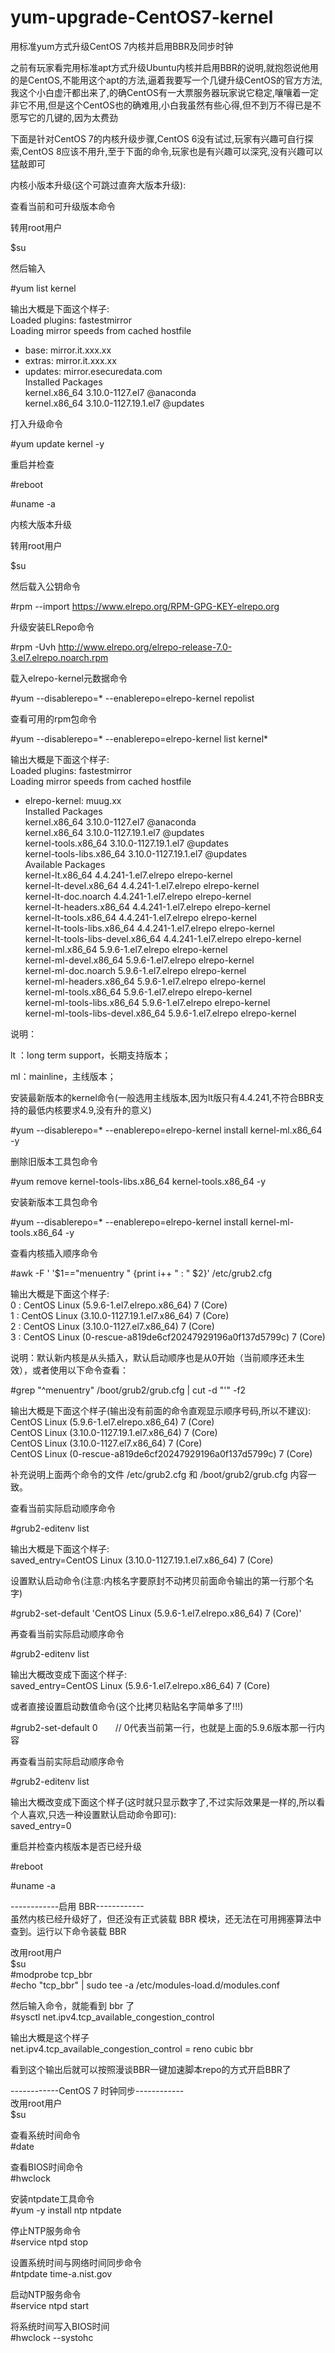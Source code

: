 # yum-upgrade-CentOS7-kernel
用标准yum方式升级CentOS 7内核并启用BBR及同步时钟

之前有玩家看完用标准apt方式升级Ubuntu内核并启用BBR的说明,就抱怨说他用的是CentOS,不能用这个apt的方法,逼着我要写一个几键升级CentOS的官方方法,我这个小白虚汗都出来了,的确CentOS有一大票服务器玩家说它稳定,嚷嚷着一定非它不用,但是这个CentOS也的确难用,小白我虽然有些心得,但不到万不得已是不愿写它的几键的,因为太费劲    
        
下面是针对CentOS 7的内核升级步骤,CentOS 6没有试过,玩家有兴趣可自行探索,CentOS 8应该不用升,至于下面的命令,玩家也是有兴趣可以深究,没有兴趣可以猛敲即可       
       
内核小版本升级(这个可跳过直奔大版本升级):      
         
查看当前和可升级版本命令     
     
转用root用户           
    
$su          
       
然后输入     
       
#yum list kernel      
      
输出大概是下面这个样子:       
Loaded plugins: fastestmirror       
Loading mirror speeds from cached hostfile        
 * base: mirror.it.xxx.xx         
 * extras: mirror.it.xxx.xx         
 * updates: mirror.esecuredata.com          
Installed Packages       
kernel.x86_64                        3.10.0-1127.el7                             @anaconda             
kernel.x86_64                        3.10.0-1127.19.1.el7                        @updates            
       
打入升级命令             
        
#yum update kernel -y          
             
重启并检查         
        
#reboot        
       
#uname -a     
     
内核大版本升级         
   
转用root用户         
         
$su     
       
然后载入公钥命令     
    
#rpm --import https://www.elrepo.org/RPM-GPG-KEY-elrepo.org          
    
升级安装ELRepo命令         
     
#rpm -Uvh http://www.elrepo.org/elrepo-release-7.0-3.el7.elrepo.noarch.rpm        
      
载入elrepo-kernel元数据命令      
       
#yum --disablerepo=\* --enablerepo=elrepo-kernel repolist         
     
查看可用的rpm包命令       
         
#yum --disablerepo=\* --enablerepo=elrepo-kernel list kernel*              
          
输出大概是下面这个样子:         
Loaded plugins: fastestmirror          
Loading mirror speeds from cached hostfile             
 * elrepo-kernel: muug.xx             
Installed Packages          
kernel.x86_64                                3.10.0-1127.el7                 @anaconda                  
kernel.x86_64                                3.10.0-1127.19.1.el7            @updates             
kernel-tools.x86_64                          3.10.0-1127.19.1.el7            @updates               
kernel-tools-libs.x86_64                     3.10.0-1127.19.1.el7            @updates                
Available Packages              
kernel-lt.x86_64                             4.4.241-1.el7.elrepo            elrepo-kernel           
kernel-lt-devel.x86_64                       4.4.241-1.el7.elrepo            elrepo-kernel          
kernel-lt-doc.noarch                         4.4.241-1.el7.elrepo            elrepo-kernel              
kernel-lt-headers.x86_64                     4.4.241-1.el7.elrepo            elrepo-kernel                
kernel-lt-tools.x86_64                       4.4.241-1.el7.elrepo            elrepo-kernel                 
kernel-lt-tools-libs.x86_64                  4.4.241-1.el7.elrepo            elrepo-kernel           
kernel-lt-tools-libs-devel.x86_64            4.4.241-1.el7.elrepo            elrepo-kernel              
kernel-ml.x86_64                             5.9.6-1.el7.elrepo              elrepo-kernel                
kernel-ml-devel.x86_64                       5.9.6-1.el7.elrepo              elrepo-kernel              
kernel-ml-doc.noarch                         5.9.6-1.el7.elrepo              elrepo-kernel                   
kernel-ml-headers.x86_64                     5.9.6-1.el7.elrepo              elrepo-kernel                
kernel-ml-tools.x86_64                       5.9.6-1.el7.elrepo              elrepo-kernel             
kernel-ml-tools-libs.x86_64                  5.9.6-1.el7.elrepo              elrepo-kernel              
kernel-ml-tools-libs-devel.x86_64            5.9.6-1.el7.elrepo              elrepo-kernel              
        
说明：          
     
lt  ：long term support，长期支持版本；        
   
ml：mainline，主线版本；    
      
安装最新版本的kernel命令(一般选用主线版本,因为lt版只有4.4.241,不符合BBR支持的最低内核要求4.9,没有升的意义)        
      
#yum --disablerepo=\* --enablerepo=elrepo-kernel install  kernel-ml.x86_64  -y              
        
删除旧版本工具包命令           
        
#yum remove kernel-tools-libs.x86_64 kernel-tools.x86_64  -y         
     
安装新版本工具包命令      
          
#yum --disablerepo=\* --enablerepo=elrepo-kernel install kernel-ml-tools.x86_64  -y      
     
查看内核插入顺序命令       
        
#awk -F \' '$1=="menuentry " {print i++ " : " $2}' /etc/grub2.cfg          
          
输出大概是下面这个样子:     
0 : CentOS Linux (5.9.6-1.el7.elrepo.x86_64) 7 (Core)           
1 : CentOS Linux (3.10.0-1127.19.1.el7.x86_64) 7 (Core)          
2 : CentOS Linux (3.10.0-1127.el7.x86_64) 7 (Core)         
3 : CentOS Linux (0-rescue-a819de6cf20247929196a0f137d5799c) 7 (Core)         
      
说明：默认新内核是从头插入，默认启动顺序也是从0开始（当前顺序还未生效），或者使用以下命令查看：            
        
#grep "^menuentry" /boot/grub2/grub.cfg | cut -d "'" -f2               
        
输出大概是下面这个样子(输出没有前面的命令直观显示顺序号码,所以不建议):          
CentOS Linux (5.9.6-1.el7.elrepo.x86_64) 7 (Core)          
CentOS Linux (3.10.0-1127.19.1.el7.x86_64) 7 (Core)          
CentOS Linux (3.10.0-1127.el7.x86_64) 7 (Core)             
CentOS Linux (0-rescue-a819de6cf20247929196a0f137d5799c) 7 (Core)         
          
补充说明上面两个命令的文件 /etc/grub2.cfg 和 /boot/grub2/grub.cfg 内容一致。        
       
查看当前实际启动顺序命令          
         
#grub2-editenv list           
     
输出大概是下面这个样子:       
saved_entry=CentOS Linux (3.10.0-1127.19.1.el7.x86_64) 7 (Core)         
       
设置默认启动命令(注意:内核名字要原封不动拷贝前面命令输出的第一行那个名字)          
       
#grub2-set-default 'CentOS Linux (5.9.6-1.el7.elrepo.x86_64) 7 (Core)'           
       
再查看当前实际启动顺序命令           
         
#grub2-editenv list         
     
输出大概改变成下面这个样子:        
saved_entry=CentOS Linux (5.9.6-1.el7.elrepo.x86_64) 7 (Core)          
         
或者直接设置启动数值命令(这个比拷贝粘贴名字简单多了!!!)         
       
#grub2-set-default 0　　// 0代表当前第一行，也就是上面的5.9.6版本那一行内容          
        
再查看当前实际启动顺序命令         
      
#grub2-editenv list         
      
输出大概改变成下面这个样子(这时就只显示数字了,不过实际效果是一样的,所以看个人喜欢,只选一种设置默认启动命令即可):         
saved_entry=0       
    
重启并检查内核版本是否已经升级    
   
#reboot    
        
#uname -a         
      
------------启用 BBR------------     
虽然内核已经升级好了，但还没有正式装载 BBR 模块，还无法在可用拥塞算法中查到。运行以下命令装载 BBR     
     
改用root用户     
$su     
#modprobe tcp_bbr    
#echo "tcp_bbr" | sudo tee -a /etc/modules-load.d/modules.conf          
      
然后输入命令，就能看到 bbr 了        
#sysctl net.ipv4.tcp_available_congestion_control            
         
输出大概是这个样子        
net.ipv4.tcp_available_congestion_control = reno cubic bbr           
     
看到这个输出后就可以按照漫谈BBR一键加速脚本repo的方式开启BBR了           
      
------------CentOS 7 时钟同步------------         
改用root用户        
$su         
      
查看系统时间命令      
#date       
        
查看BIOS时间命令        
#hwclock        
   
安装ntpdate工具命令  
#yum -y install ntp ntpdate  
  
停止NTP服务命令  
#service ntpd stop  

设置系统时间与网络时间同步命令  
#ntpdate time-a.nist.gov  
  
启动NTP服务命令  
#service ntpd start  
  
将系统时间写入BIOS时间  
#hwclock --systohc  


